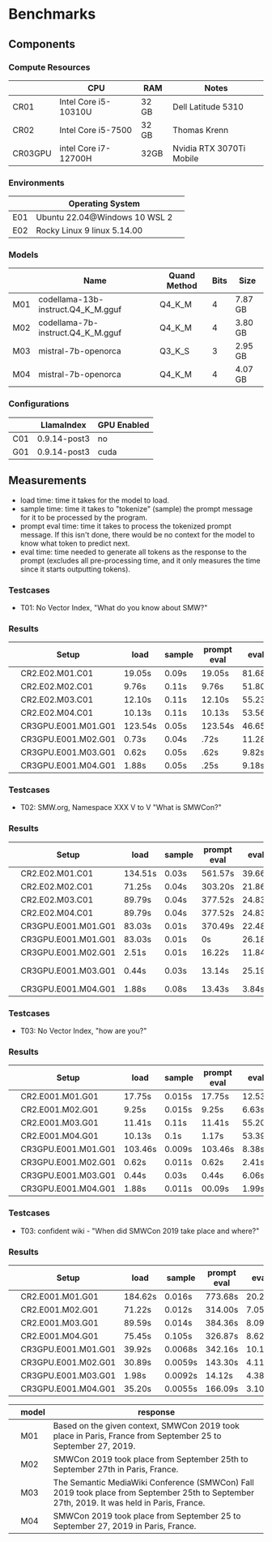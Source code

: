 # Benchmarks

## Components

### Compute Resources
|      | CPU                  | RAM   | Notes              |
|------|----------------------|-------|--------------------|
| CR01 | Intel Core i5-10310U | 32 GB | Dell Latitude 5310 |
| CR02 | Intel Core i5-7500   | 32 GB | Thomas Krenn       |
| CR03GPU | intel Core i7-12700H | 32GB  | Nvidia RTX 3070Ti Mobile

### Environments

|     | Operating System              | |
|-----|-------------------------------|-|
| E01 | Ubuntu 22.04@Windows 10 WSL 2 | |
| E02 | Rocky Linux 9 linux 5.14.00   | |


### Models

|     | Name                               | Quand Method | Bits | Size    |
|-----|------------------------------------|--------------|------|---------|
| M01 | codellama-13b-instruct.Q4_K_M.gguf | Q4_K_M       | 4    | 7.87 GB |
| M02 | codellama-7b-instruct.Q4_K_M.gguf  | Q4_K_M       | 4    | 3.80 GB |
| M03 | mistral-7b-openorca                | Q3_K_S       | 3    | 2.95 GB |
| M04 | mistral-7b-openorca                | Q4_K_M       | 4    | 4.07 GB |

### Configurations

|     | LlamaIndex   | GPU Enabled |
|-----|--------------|-------------|
| C01 | 0.9.14-post3 | no          |
| G01 | 0.9.14-post3 | cuda        |


## Measurements

- load time: time it takes for the model to load.
- sample time: time it takes to "tokenize" (sample) the prompt message for it to be processed by the program.
- prompt eval time: time it takes to process the tokenized prompt message. If this isn't done, there would be no context for the model to know what token to predict next.
- eval time: time needed to generate all tokens as the response to the prompt (excludes all pre-processing time, and it only measures the time since it starts outputting tokens).

### Testcases
- T01: No Vector Index, "What do you know about SMW?"

### Results

| | Setup               |   load    | sample | prompt eval | eval     | total  |     notes     |
|-|---------------------|-----------|--------|-------------|----------|--------|---------------|
| | CR2.E02.M01.C01     | 19.05s    | 0.09s  | 19.05s      | 81.68s   | 101.31s|               |
| | CR2.E02.M02.C01     | 9.76s     | 0.11s  | 9.76s       | 51.80s   | 62.25s |               |
| | CR2.E02.M03.C01     | 12.10s    | 0.11s  | 12.10s      | 55.23s   | 68.03s |               |
| | CR2.E02.M04.C01     | 10.13s    | 0.11s  | 10.13s      | 53.56s   | 64.38s |               |
| | CR3GPU.E001.M01.G01 | 123.54s   | 0.05s  | 123.54s     | 46.65s   | 170.62s|               |
| | CR3GPU.E001.M02.G01 | 0.73s     | 0.04s  | .72s        | 11.28s   | 12.41s |               |
| | CR3GPU.E001.M03.G01 | 0.62s     | 0.05s  | .62s        | 9.82s    | 10.86s |               |
| | CR3GPU.E001.M04.G01 | 1.88s     | 0.05s  | .25s        | 9.18s    | 9.86s  |               |


### Testcases
- T02: SMW.org, Namespace XXX V to V "What is SMWCon?"

### Results

| | Setup               |   load    | sample | prompt eval | eval     | total  |     notes     |
|-|---------------------|-----------|--------|-------------|----------|--------|---------------|
| | CR2.E02.M01.C01     | 134.51s   | 0.03s   | 561.57s     | 39.66s   | 601.51s|               |
| | CR2.E02.M02.C01     | 71.25s    | 0.04s   | 303.20s     | 21.86s   | 325.35s|               |
| | CR2.E02.M03.C01     | 89.79s    | 0.04s   | 377.52s     | 24.83s   | 402.68s|               |
| | CR2.E02.M04.C01     | 89.79s    | 0.04s   | 377.52s     | 24.83s   | 402.68s|               |
| | CR3GPU.E001.M01.G01 | 83.03s    | 0.01s   | 370.49s     | 22.48s   | 393.25s|    1. Run     |
| | CR3GPU.E001.M01.G01 | 83.03s    | 0.01s   | 0s          | 26.18s   | 26.37s |    2. Run     |
| | CR3GPU.E001.M02.G01 | 2.51s     | 0.01s   | 16.22s      | 11.84s   | 28.95s |               |
| | CR3GPU.E001.M03.G01 | 0.44s     | 0.03s   | 13.14s      | 25.19s   | 39.37s | bad response  | 
| | CR3GPU.E001.M04.G01 | 1.88s     | 0.08s   | 13.43s      | 3.84s    | 17.97s |               |



### Testcases
- T03: No Vector Index, "how are you?"

### Results

| | Setup               |   load    | sample | prompt eval | eval     | total  |     notes     |
|-|---------------------|-----------|--------|-------------|----------|--------|---------------|
| | CR2.E001.M01.G01    | 17.75s    | 0.015s | 17.75s      | 12.53s   | 30.38s |               |
| | CR2.E001.M02.G01    | 9.25s     | 0.015s | 9.25s       | 6.63s    | 15.97s |               |
| | CR2.E001.M03.G01    | 11.41s    | 0.11s  | 11.41s      | 55.20s   | 67.30s |               |
| | CR2.E001.M04.G01    | 10.13s    | 0.1s   | 1.17s       | 53.39s   | 55.24s |               |
| | CR3GPU.E001.M01.G01 | 103.46s   | 0.009s | 103.46s     | 8.38s    | 111.92s|               |
| | CR3GPU.E001.M02.G01 | 0.62s     | 0.011s | 0.62s       | 2.41s    | 3.13s  |               |
| | CR3GPU.E001.M03.G01 | 0.44s     | 0.03s  | 0.44s       | 6.06s    | 6.77s  |               |
| | CR3GPU.E001.M04.G01 | 1.88s     | 0.011s |00.09s       | 1.99s    | 2.18s  |               |

### Testcases
- T03: confident wiki - "When did SMWCon 2019 take place and where?"

### Results

| | Setup               |   load    | sample | prompt eval | eval     | total  |     notes     |
|-|---------------------|-----------|--------|-------------|----------|--------|---------------|
| | CR2.E001.M01.G01    | 184.62s   | 0.016s | 773.68s     | 20.29s   | 794.13s|               |
| | CR2.E001.M02.G01    | 71.22s    | 0.012s | 314.00s     | 7.05s    | 321.17s|               |
| | CR2.E001.M03.G01    | 89.59s    | 0.014s | 384.36s     | 8.09s    | 392.59s|               |
| | CR2.E001.M04.G01    | 75.45s    | 0.105s | 326.87s     | 8.62s    | 335.63s|               |
| | CR3GPU.E001.M01.G01 | 39.92s    | 0.0068s| 342.16s     | 10.17s   | 352.48s|               |
| | CR3GPU.E001.M02.G01 | 30.89s    | 0.0059s| 143.30s     | 4.11s    | 147.44s|               |
| | CR3GPU.E001.M03.G01 | 1.98s     | 0.0092s| 14.12s      | 4.38s    | 18.62s |               |
| | CR3GPU.E001.M04.G01 | 35.20s    | 0.0055s| 166.09s     | 3.10s    | 169.29s|               |





| | model  |   response                                                                                                                                |
|-|--------|-------------------------------------------------------------------------------------------------------------------------------------------|
| | M01    |Based on the given context, SMWCon 2019 took place in Paris, France from September 25 to September 27, 2019.                               |
| | M02    |SMWCon 2019 took place from September 25th to September 27th in Paris, France.                                                             |
| | M03    |The Semantic MediaWiki Conference (SMWCon) Fall 2019 took place from September 25th to September 27th, 2019. It was held in Paris, France. |
| | M04    |SMWCon 2019 took place from September 25 to September 27, 2019 in Paris, France.                                                           |